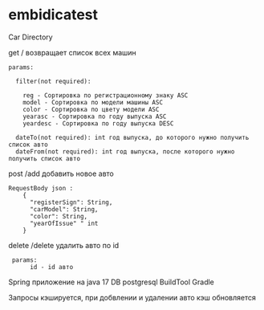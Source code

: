 # embidicatest
Car Directory

get   /  возвращает список всех машин


    params:
  
      filter(not required): 

        reg - Сортировка по регистрационному знаку ASC
        model - Сортировка по модели машины ASC
        color - Сортировка по цвету модели ASC
        yearasc - Сортировка по году выпуска ASC
        yeardesc - Сортировка по году выпуска DESC 

      dateTo(not required): int год выпуска, до которого нужно получить список авто  
      dateFrom(not required): int год выпуска, после которого нужно получить список авто
    
post  /add  добавить новое авто
  
  
    RequestBody json : 
        {
          "registerSign": String,
          "carModel": String,
          "color": String,
          "yearOfIssue" " int
        }
    
delete    /delete  удалить авто по id
   
   
     params: 
          id - id авто
        
        
 Spring приложение на java 17
 DB postgresql
 BuildTool Gradle
 
 Запросы кэшируется, при добвлении и удалении авто кэш обновляется
